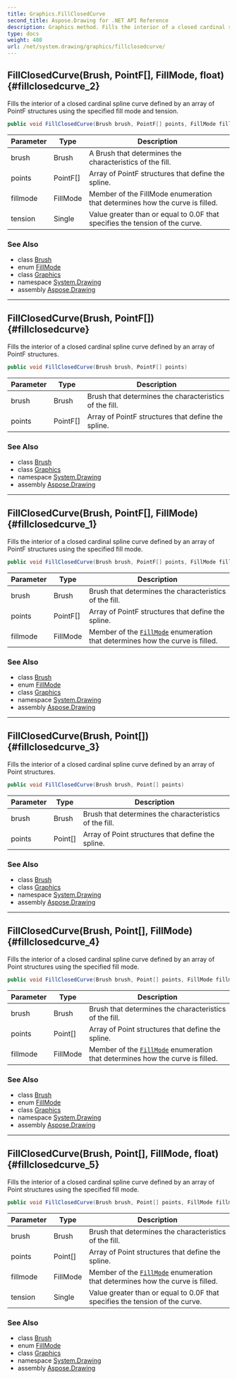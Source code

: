 ```yaml
---
title: Graphics.FillClosedCurve
second_title: Aspose.Drawing for .NET API Reference
description: Graphics method. Fills the interior of a closed cardinal spline curve defined by an array of PointF structures using the specified fill mode and tension
type: docs
weight: 480
url: /net/system.drawing/graphics/fillclosedcurve/
---
```

## FillClosedCurve(Brush, PointF[], FillMode, float) {#fillclosedcurve_2}

Fills the interior of a closed cardinal spline curve defined by an array of PointF structures using the specified fill mode and tension.

```csharp
public void FillClosedCurve(Brush brush, PointF[] points, FillMode fillmode, float tension)
```

| Parameter | Type | Description |
| --- | --- | --- |
| brush | Brush | A Brush that determines the characteristics of the fill. |
| points | PointF[] | Array of PointF structures that define the spline. |
| fillmode | FillMode | Member of the FillMode enumeration that determines how the curve is filled. |
| tension | Single | Value greater than or equal to 0.0F that specifies the tension of the curve. |

### See Also

* class [Brush](../../brush/)
* enum [FillMode](../../../system.drawing.drawing2d/fillmode/)
* class [Graphics](../)
* namespace [System.Drawing](../../graphics/)
* assembly [Aspose.Drawing](../../../)

---

## FillClosedCurve(Brush, PointF[]) {#fillclosedcurve}

Fills the interior of a closed cardinal spline curve defined by an array of PointF structures.

```csharp
public void FillClosedCurve(Brush brush, PointF[] points)
```

| Parameter | Type | Description |
| --- | --- | --- |
| brush | Brush | Brush that determines the characteristics of the fill. |
| points | PointF[] | Array of PointF structures that define the spline. |

### See Also

* class [Brush](../../brush/)
* class [Graphics](../)
* namespace [System.Drawing](../../graphics/)
* assembly [Aspose.Drawing](../../../)

---

## FillClosedCurve(Brush, PointF[], FillMode) {#fillclosedcurve_1}

Fills the interior of a closed cardinal spline curve defined by an array of PointF structures using the specified fill mode.

```csharp
public void FillClosedCurve(Brush brush, PointF[] points, FillMode fillmode)
```

| Parameter | Type | Description |
| --- | --- | --- |
| brush | Brush | Brush that determines the characteristics of the fill. |
| points | PointF[] | Array of PointF structures that define the spline. |
| fillmode | FillMode | Member of the [`FillMode`](../../../system.drawing.drawing2d/fillmode/) enumeration that determines how the curve is filled. |

### See Also

* class [Brush](../../brush/)
* enum [FillMode](../../../system.drawing.drawing2d/fillmode/)
* class [Graphics](../)
* namespace [System.Drawing](../../graphics/)
* assembly [Aspose.Drawing](../../../)

---

## FillClosedCurve(Brush, Point[]) {#fillclosedcurve_3}

Fills the interior of a closed cardinal spline curve defined by an array of Point structures.

```csharp
public void FillClosedCurve(Brush brush, Point[] points)
```

| Parameter | Type | Description |
| --- | --- | --- |
| brush | Brush | Brush that determines the characteristics of the fill. |
| points | Point[] | Array of Point structures that define the spline. |

### See Also

* class [Brush](../../brush/)
* class [Graphics](../)
* namespace [System.Drawing](../../graphics/)
* assembly [Aspose.Drawing](../../../)

---

## FillClosedCurve(Brush, Point[], FillMode) {#fillclosedcurve_4}

Fills the interior of a closed cardinal spline curve defined by an array of Point structures using the specified fill mode.

```csharp
public void FillClosedCurve(Brush brush, Point[] points, FillMode fillmode)
```

| Parameter | Type | Description |
| --- | --- | --- |
| brush | Brush | Brush that determines the characteristics of the fill. |
| points | Point[] | Array of Point structures that define the spline. |
| fillmode | FillMode | Member of the [`FillMode`](../../../system.drawing.drawing2d/fillmode/) enumeration that determines how the curve is filled. |

### See Also

* class [Brush](../../brush/)
* enum [FillMode](../../../system.drawing.drawing2d/fillmode/)
* class [Graphics](../)
* namespace [System.Drawing](../../graphics/)
* assembly [Aspose.Drawing](../../../)

---

## FillClosedCurve(Brush, Point[], FillMode, float) {#fillclosedcurve_5}

Fills the interior of a closed cardinal spline curve defined by an array of Point structures using the specified fill mode.

```csharp
public void FillClosedCurve(Brush brush, Point[] points, FillMode fillmode, float tension)
```

| Parameter | Type | Description |
| --- | --- | --- |
| brush | Brush | Brush that determines the characteristics of the fill. |
| points | Point[] | Array of Point structures that define the spline. |
| fillmode | FillMode | Member of the [`FillMode`](../../../system.drawing.drawing2d/fillmode/) enumeration that determines how the curve is filled. |
| tension | Single | Value greater than or equal to 0.0F that specifies the tension of the curve. |

### See Also

* class [Brush](../../brush/)
* enum [FillMode](../../../system.drawing.drawing2d/fillmode/)
* class [Graphics](../)
* namespace [System.Drawing](../../graphics/)
* assembly [Aspose.Drawing](../../../)


